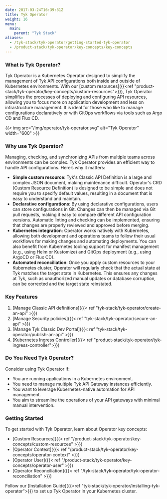 ```yaml
---
date: 2017-03-24T16:39:31Z
title: Tyk Operator
weight: 16
menu:
  main:
    parent: "Tyk Stack"
aliases:
  - /tyk-stack/tyk-operator/getting-started-tyk-operator
  - /product-stack/tyk-operator/key-concepts/key-concepts
---
```


### What is Tyk Operator?

Tyk Operator is a Kubernetes Operator designed to simplify the management of Tyk API configurations both inside and outside of Kubernetes environments. With our [custom resources]({{<ref "product-stack/tyk-operator/key-concepts/custom-resources">}}), Tyk Operator simplifies the processes of deploying and configuring API resources, allowing you to focus more on application development and less on infrastructure management. It is ideal for those who like to manage configurations declaratively or with GitOps workflows via tools such as Argo CD and Flux CD.

{{< img src="/img/operator/tyk-operator.svg" alt="Tyk Operator" width="600" >}}

### Why use Tyk Operator?

Managing, checking, and synchronizing APIs from multiple teams across environments can be complex. Tyk Operator provides an efficient way to handle API configurations. Here’s why it matters:

- **Simple custom resource**: Tyk's Classic API Definition is a large and complex JSON document, making maintenance difficult. Operator's CRD (Custom Resource Definition) is designed to be simple and does not require you to specify default values, resulting in a document that is easy to understand and maintain.
- **Declarative configurations**: By using declarative configurations, users can store configurations in Git. Changes can then be managed via Git pull requests, making it easy to compare different API configuration versions. Automatic linting and checking can be implemented, ensuring that changes are properly reviewed and approved before merging.
- **Kubernetes integration**: Operator works natively with Kubernetes, allowing both development and operations teams to follow their usual workflows for making changes and automating deployments. You can also benefit from Kubernetes tooling support for manifest management (e.g., using Helm or Kustomize) and GitOps deployment (e.g., using ArgoCD or Flux CD).
- **Automated reconciliation**: Once you apply custom resources to your Kubernetes cluster, Operator will regularly check that the actual state at Tyk matches the target state in Kubernetes. This ensures any changes at Tyk, such as unauthorized manual updates or database corruption, can be corrected and the target state reinstated.

### Key Features

1. [Manage Classic API definitions]({{< ref "tyk-stack/tyk-operator/create-an-api" >}})
2. [Manage Security policies]({{< ref "tyk-stack/tyk-operator/secure-an-api" >}})
3. [Manage Tyk Classic Dev Portal]({{< ref "tyk-stack/tyk-operator/publish-an-api" >}})
4. [Kubernetes Ingress Controller]({{< ref "product-stack/tyk-operator/tyk-ingress-controller">}})

### Do You Need Tyk Operator?

Consider using Tyk Operator if:

- You are running applications in a Kubernetes environment.
- You need to manage multiple Tyk API Gateway instances efficiently.
- You want to leverage Kubernetes-native automation for API management.
- You aim to streamline the operations of your API gateways with minimal manual intervention.

### Getting Started

To get started with Tyk Operator, learn about Operator key concepts:

- [Custom Resources]({{< ref "/product-stack/tyk-operator/key-concepts/custom-resources" >}})
- [Operator Context]({{< ref "/product-stack/tyk-operator/key-concepts/operator-context" >}})
- [Operator User]({{< ref "/product-stack/tyk-operator/key-concepts/operator-user" >}})
- [Operator Reconciliation]({{< ref "/tyk-stack/tyk-operator/tyk-operator-reconciliation" >}})

Follow our [Installation Guide]({{<ref "tyk-stack/tyk-operator/installing-tyk-operator">}}) to set up Tyk Operator in your Kubernetes cluster.
